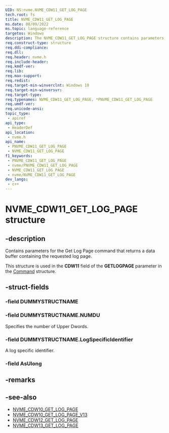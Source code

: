 ```yaml
---
UID: NS:nvme.NVME_CDW11_GET_LOG_PAGE
tech.root: fs
title: NVME_CDW11_GET_LOG_PAGE
ms.date: 08/09/2022
ms.topic: language-reference
targetos: Windows
description: The NVME_CDW11_GET_LOG_PAGE structure contains parameters for the Get Log Page command that returns a data buffer containing the requested log page.
req.construct-type: structure
req.ddi-compliance: 
req.dll: 
req.header: nvme.h
req.include-header: 
req.kmdf-ver: 
req.lib: 
req.max-support: 
req.redist: 
req.target-min-winverclnt: Windows 10
req.target-min-winversvr: 
req.target-type: 
req.typenames: NVME_CDW11_GET_LOG_PAGE, *PNVME_CDW11_GET_LOG_PAGE
req.umdf-ver: 
req.unicode-ansi: 
topic_type:
 - apiref
api_type:
 - HeaderDef
api_location:
 - nvme.h
api_name:
 - PNVME_CDW11_GET_LOG_PAGE
 - NVME_CDW11_GET_LOG_PAGE
f1_keywords:
 - PNVME_CDW11_GET_LOG_PAGE
 - nvme/PNVME_CDW11_GET_LOG_PAGE
 - NVME_CDW11_GET_LOG_PAGE
 - nvme/NVME_CDW11_GET_LOG_PAGE
dev_langs:
 - c++
---
```


# NVME_CDW11_GET_LOG_PAGE structure


## -description

Contains parameters for the Get Log Page command that returns a data buffer containing the requested log page.

This structure is used in the **CDW11** field of the **GETLOGPAGE** parameter in the [Command](ns-nvme-nvme_command.md) structure.

## -struct-fields

### -field DUMMYSTRUCTNAME

### -field DUMMYSTRUCTNAME.NUMDU

Specifies the number of Upper Dwords.

### -field DUMMYSTRUCTNAME.LogSpecificIdentifier

A log specific identifier.

### -field AsUlong

## -remarks

## -see-also

- [NVME_CDW10_GET_LOG_PAGE](ns-nvme-nvme_cdw10_get_log_page.md)
- [NVME_CDW10_GET_LOG_PAGE_V13](ns-nvme-nvme_cdw10_get_log_page_v13.md)
- [NVME_CDW12_GET_LOG_PAGE](ns-nvme-nvme_cdw12_get_log_page.md)
- [NVME_CDW13_GET_LOG_PAGE](ns-nvme-nvme_cdw13_get_log_page.md)

